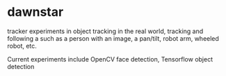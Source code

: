 # dawnstar
tracker
experiments in object tracking in the real world, tracking and following a <thing> such as a person with an image, a pan/tilt, robot arm, wheeled robot, etc.

Current experiments include OpenCV face detection, Tensorflow object detection
